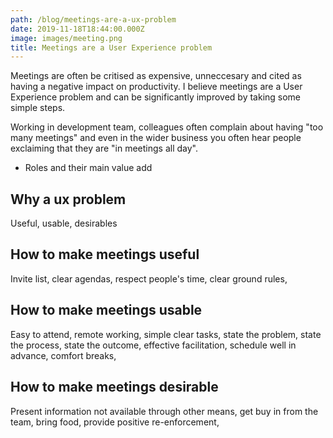 ```yaml
---
path: /blog/meetings-are-a-ux-problem
date: 2019-11-18T18:44:00.000Z
image: images/meeting.png
title: Meetings are a User Experience problem
---
```


Meetings are often be critised as expensive, unneccesary and cited as having a negative impact on productivity. I believe meetings are a User Experience problem and can be significantly improved by taking some simple steps.

<!-- end -->

Working in development team, colleagues often complain about having "too many meetings" and even in the wider business you often hear people exclaiming that they are "in meetings all day".

- Roles and their main value add

## Why a ux problem

Useful, usable, desirables

## How to make meetings useful

Invite list, clear agendas, respect people's time, clear ground rules,

## How to make meetings usable

Easy to attend, remote working, simple clear tasks, state the problem, state the process, state the outcome, effective facilitation, schedule well in advance, comfort breaks,

## How to make meetings desirable

Present information not available through other means, get buy in from the team, bring food, provide positive re-enforcement,
